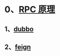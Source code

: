 # 0、[RPC 原理](https://mp.weixin.qq.com/s/meuP-LklPIlzc7bPnI__xA)

## 1、[dubbo](./dubbo/Dubbo服务注册.md)

## 2、[feign](./feign.md)